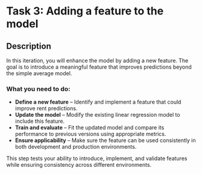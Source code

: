 # Task 3: Adding a feature to the model

## Description

In this iteration, you will enhance the model by adding a new feature. The goal is to introduce a meaningful feature that improves predictions beyond the simple average model.

### What you need to do:

- **Define a new feature** – Identify and implement a feature that could improve rent predictions.
- **Update the model** – Modify the existing linear regression model to include this feature.
- **Train and evaluate** – Fit the updated model and compare its performance to previous versions using appropriate metrics.
- **Ensure applicability** – Make sure the feature can be used consistently in both development and production environments.

This step tests your ability to introduce, implement, and validate features while ensuring consistency across different environments.